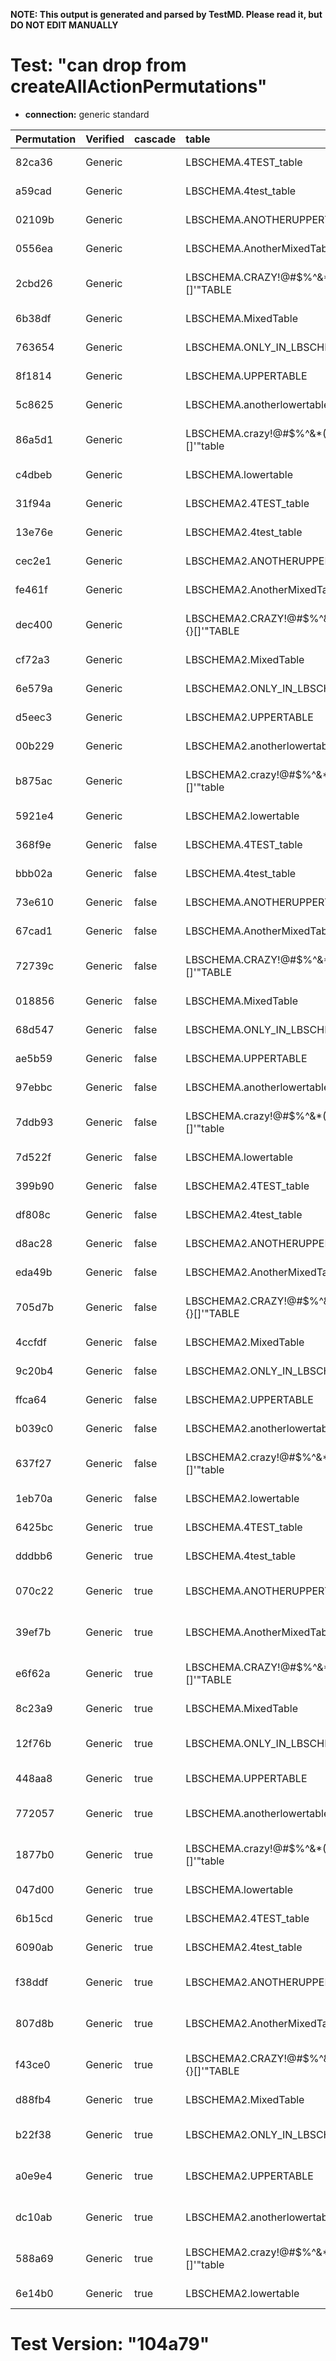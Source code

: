 **NOTE: This output is generated and parsed by TestMD. Please read it, but DO NOT EDIT MANUALLY**

# Test: "can drop from createAllActionPermutations" #

- **connection:** generic standard

| Permutation | Verified | cascade | table                                   | OPERATIONS
| :---------- | :------- | :------ | :-------------------------------------- | :------
| 82ca36      | Generic  |         | LBSCHEMA.4TEST_table                    | **plan**: DROP TABLE "LBSCHEMA"."4TEST_table"
| a59cad      | Generic  |         | LBSCHEMA.4test_table                    | **plan**: DROP TABLE "LBSCHEMA"."4test_table"
| 02109b      | Generic  |         | LBSCHEMA.ANOTHERUPPERTABLE              | **plan**: DROP TABLE "LBSCHEMA"."ANOTHERUPPERTABLE"
| 0556ea      | Generic  |         | LBSCHEMA.AnotherMixedTable              | **plan**: DROP TABLE "LBSCHEMA"."AnotherMixedTable"
| 2cbd26      | Generic  |         | LBSCHEMA.CRAZY!@#\$%^&*()_+{}[]'"TABLE  | **plan**: DROP TABLE "LBSCHEMA"."CRAZY!@#\$%^&*()_+{}[]'""TABLE"
| 6b38df      | Generic  |         | LBSCHEMA.MixedTable                     | **plan**: DROP TABLE "LBSCHEMA"."MixedTable"
| 763654      | Generic  |         | LBSCHEMA.ONLY_IN_LBSCHEMA               | **plan**: DROP TABLE "LBSCHEMA"."ONLY_IN_LBSCHEMA"
| 8f1814      | Generic  |         | LBSCHEMA.UPPERTABLE                     | **plan**: DROP TABLE "LBSCHEMA"."UPPERTABLE"
| 5c8625      | Generic  |         | LBSCHEMA.anotherlowertable              | **plan**: DROP TABLE "LBSCHEMA"."anotherlowertable"
| 86a5d1      | Generic  |         | LBSCHEMA.crazy!@#\$%^&*()_+{}[]'"table  | **plan**: DROP TABLE "LBSCHEMA"."crazy!@#\$%^&*()_+{}[]'""table"
| c4dbeb      | Generic  |         | LBSCHEMA.lowertable                     | **plan**: DROP TABLE "LBSCHEMA"."lowertable"
| 31f94a      | Generic  |         | LBSCHEMA2.4TEST_table                   | **plan**: DROP TABLE "LBSCHEMA2"."4TEST_table"
| 13e76e      | Generic  |         | LBSCHEMA2.4test_table                   | **plan**: DROP TABLE "LBSCHEMA2"."4test_table"
| cec2e1      | Generic  |         | LBSCHEMA2.ANOTHERUPPERTABLE             | **plan**: DROP TABLE "LBSCHEMA2"."ANOTHERUPPERTABLE"
| fe461f      | Generic  |         | LBSCHEMA2.AnotherMixedTable             | **plan**: DROP TABLE "LBSCHEMA2"."AnotherMixedTable"
| dec400      | Generic  |         | LBSCHEMA2.CRAZY!@#\$%^&*()_+{}[]'"TABLE | **plan**: DROP TABLE "LBSCHEMA2"."CRAZY!@#\$%^&*()_+{}[]'""TABLE"
| cf72a3      | Generic  |         | LBSCHEMA2.MixedTable                    | **plan**: DROP TABLE "LBSCHEMA2"."MixedTable"
| 6e579a      | Generic  |         | LBSCHEMA2.ONLY_IN_LBSCHEMA2             | **plan**: DROP TABLE "LBSCHEMA2"."ONLY_IN_LBSCHEMA2"
| d5eec3      | Generic  |         | LBSCHEMA2.UPPERTABLE                    | **plan**: DROP TABLE "LBSCHEMA2"."UPPERTABLE"
| 00b229      | Generic  |         | LBSCHEMA2.anotherlowertable             | **plan**: DROP TABLE "LBSCHEMA2"."anotherlowertable"
| b875ac      | Generic  |         | LBSCHEMA2.crazy!@#\$%^&*()_+{}[]'"table | **plan**: DROP TABLE "LBSCHEMA2"."crazy!@#\$%^&*()_+{}[]'""table"
| 5921e4      | Generic  |         | LBSCHEMA2.lowertable                    | **plan**: DROP TABLE "LBSCHEMA2"."lowertable"
| 368f9e      | Generic  | false   | LBSCHEMA.4TEST_table                    | **plan**: DROP TABLE "LBSCHEMA"."4TEST_table"
| bbb02a      | Generic  | false   | LBSCHEMA.4test_table                    | **plan**: DROP TABLE "LBSCHEMA"."4test_table"
| 73e610      | Generic  | false   | LBSCHEMA.ANOTHERUPPERTABLE              | **plan**: DROP TABLE "LBSCHEMA"."ANOTHERUPPERTABLE"
| 67cad1      | Generic  | false   | LBSCHEMA.AnotherMixedTable              | **plan**: DROP TABLE "LBSCHEMA"."AnotherMixedTable"
| 72739c      | Generic  | false   | LBSCHEMA.CRAZY!@#\$%^&*()_+{}[]'"TABLE  | **plan**: DROP TABLE "LBSCHEMA"."CRAZY!@#\$%^&*()_+{}[]'""TABLE"
| 018856      | Generic  | false   | LBSCHEMA.MixedTable                     | **plan**: DROP TABLE "LBSCHEMA"."MixedTable"
| 68d547      | Generic  | false   | LBSCHEMA.ONLY_IN_LBSCHEMA               | **plan**: DROP TABLE "LBSCHEMA"."ONLY_IN_LBSCHEMA"
| ae5b59      | Generic  | false   | LBSCHEMA.UPPERTABLE                     | **plan**: DROP TABLE "LBSCHEMA"."UPPERTABLE"
| 97ebbc      | Generic  | false   | LBSCHEMA.anotherlowertable              | **plan**: DROP TABLE "LBSCHEMA"."anotherlowertable"
| 7ddb93      | Generic  | false   | LBSCHEMA.crazy!@#\$%^&*()_+{}[]'"table  | **plan**: DROP TABLE "LBSCHEMA"."crazy!@#\$%^&*()_+{}[]'""table"
| 7d522f      | Generic  | false   | LBSCHEMA.lowertable                     | **plan**: DROP TABLE "LBSCHEMA"."lowertable"
| 399b90      | Generic  | false   | LBSCHEMA2.4TEST_table                   | **plan**: DROP TABLE "LBSCHEMA2"."4TEST_table"
| df808c      | Generic  | false   | LBSCHEMA2.4test_table                   | **plan**: DROP TABLE "LBSCHEMA2"."4test_table"
| d8ac28      | Generic  | false   | LBSCHEMA2.ANOTHERUPPERTABLE             | **plan**: DROP TABLE "LBSCHEMA2"."ANOTHERUPPERTABLE"
| eda49b      | Generic  | false   | LBSCHEMA2.AnotherMixedTable             | **plan**: DROP TABLE "LBSCHEMA2"."AnotherMixedTable"
| 705d7b      | Generic  | false   | LBSCHEMA2.CRAZY!@#\$%^&*()_+{}[]'"TABLE | **plan**: DROP TABLE "LBSCHEMA2"."CRAZY!@#\$%^&*()_+{}[]'""TABLE"
| 4ccfdf      | Generic  | false   | LBSCHEMA2.MixedTable                    | **plan**: DROP TABLE "LBSCHEMA2"."MixedTable"
| 9c20b4      | Generic  | false   | LBSCHEMA2.ONLY_IN_LBSCHEMA2             | **plan**: DROP TABLE "LBSCHEMA2"."ONLY_IN_LBSCHEMA2"
| ffca64      | Generic  | false   | LBSCHEMA2.UPPERTABLE                    | **plan**: DROP TABLE "LBSCHEMA2"."UPPERTABLE"
| b039c0      | Generic  | false   | LBSCHEMA2.anotherlowertable             | **plan**: DROP TABLE "LBSCHEMA2"."anotherlowertable"
| 637f27      | Generic  | false   | LBSCHEMA2.crazy!@#\$%^&*()_+{}[]'"table | **plan**: DROP TABLE "LBSCHEMA2"."crazy!@#\$%^&*()_+{}[]'""table"
| 1eb70a      | Generic  | false   | LBSCHEMA2.lowertable                    | **plan**: DROP TABLE "LBSCHEMA2"."lowertable"
| 6425bc      | Generic  | true    | LBSCHEMA.4TEST_table                    | **plan**: DROP TABLE "LBSCHEMA"."4TEST_table" CASCADE
| dddbb6      | Generic  | true    | LBSCHEMA.4test_table                    | **plan**: DROP TABLE "LBSCHEMA"."4test_table" CASCADE
| 070c22      | Generic  | true    | LBSCHEMA.ANOTHERUPPERTABLE              | **plan**: DROP TABLE "LBSCHEMA"."ANOTHERUPPERTABLE" CASCADE
| 39ef7b      | Generic  | true    | LBSCHEMA.AnotherMixedTable              | **plan**: DROP TABLE "LBSCHEMA"."AnotherMixedTable" CASCADE
| e6f62a      | Generic  | true    | LBSCHEMA.CRAZY!@#\$%^&*()_+{}[]'"TABLE  | **plan**: DROP TABLE "LBSCHEMA"."CRAZY!@#\$%^&*()_+{}[]'""TABLE" CASCADE
| 8c23a9      | Generic  | true    | LBSCHEMA.MixedTable                     | **plan**: DROP TABLE "LBSCHEMA"."MixedTable" CASCADE
| 12f76b      | Generic  | true    | LBSCHEMA.ONLY_IN_LBSCHEMA               | **plan**: DROP TABLE "LBSCHEMA"."ONLY_IN_LBSCHEMA" CASCADE
| 448aa8      | Generic  | true    | LBSCHEMA.UPPERTABLE                     | **plan**: DROP TABLE "LBSCHEMA"."UPPERTABLE" CASCADE
| 772057      | Generic  | true    | LBSCHEMA.anotherlowertable              | **plan**: DROP TABLE "LBSCHEMA"."anotherlowertable" CASCADE
| 1877b0      | Generic  | true    | LBSCHEMA.crazy!@#\$%^&*()_+{}[]'"table  | **plan**: DROP TABLE "LBSCHEMA"."crazy!@#\$%^&*()_+{}[]'""table" CASCADE
| 047d00      | Generic  | true    | LBSCHEMA.lowertable                     | **plan**: DROP TABLE "LBSCHEMA"."lowertable" CASCADE
| 6b15cd      | Generic  | true    | LBSCHEMA2.4TEST_table                   | **plan**: DROP TABLE "LBSCHEMA2"."4TEST_table" CASCADE
| 6090ab      | Generic  | true    | LBSCHEMA2.4test_table                   | **plan**: DROP TABLE "LBSCHEMA2"."4test_table" CASCADE
| f38ddf      | Generic  | true    | LBSCHEMA2.ANOTHERUPPERTABLE             | **plan**: DROP TABLE "LBSCHEMA2"."ANOTHERUPPERTABLE" CASCADE
| 807d8b      | Generic  | true    | LBSCHEMA2.AnotherMixedTable             | **plan**: DROP TABLE "LBSCHEMA2"."AnotherMixedTable" CASCADE
| f43ce0      | Generic  | true    | LBSCHEMA2.CRAZY!@#\$%^&*()_+{}[]'"TABLE | **plan**: DROP TABLE "LBSCHEMA2"."CRAZY!@#\$%^&*()_+{}[]'""TABLE" CASCADE
| d88fb4      | Generic  | true    | LBSCHEMA2.MixedTable                    | **plan**: DROP TABLE "LBSCHEMA2"."MixedTable" CASCADE
| b22f38      | Generic  | true    | LBSCHEMA2.ONLY_IN_LBSCHEMA2             | **plan**: DROP TABLE "LBSCHEMA2"."ONLY_IN_LBSCHEMA2" CASCADE
| a0e9e4      | Generic  | true    | LBSCHEMA2.UPPERTABLE                    | **plan**: DROP TABLE "LBSCHEMA2"."UPPERTABLE" CASCADE
| dc10ab      | Generic  | true    | LBSCHEMA2.anotherlowertable             | **plan**: DROP TABLE "LBSCHEMA2"."anotherlowertable" CASCADE
| 588a69      | Generic  | true    | LBSCHEMA2.crazy!@#\$%^&*()_+{}[]'"table | **plan**: DROP TABLE "LBSCHEMA2"."crazy!@#\$%^&*()_+{}[]'""table" CASCADE
| 6e14b0      | Generic  | true    | LBSCHEMA2.lowertable                    | **plan**: DROP TABLE "LBSCHEMA2"."lowertable" CASCADE

# Test Version: "104a79" #